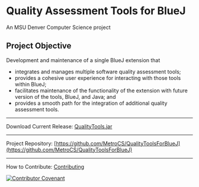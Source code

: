 # Quality Assessment Tools for BlueJ

An MSU Denver Computer Science project

## Project Objective
Development and maintenance of a single BlueJ extension that
- integrates and manages multiple software quality assessment tools;
- provides a cohesive user experience for interacting with those tools within BlueJ;
- facilitates maintenance of the functionality of the extension with future version of the tools, BlueJ, and Java; and
- provides a smooth path for the integration of additional quality assessment tools.

___
Download Current Release: [QualityTools.jar](https://github.com/MetroCS/QualityToolsForBlueJ/releases/download/0.1.0/QualityTools.jar)

___
Project Repository: [https://github.com/MetroCS/QualityToolsForBlueJ](https://github.com/MetroCS/QualityToolsForBlueJ)

___
How to Contribute: [Contributing](https://github.com/MetroCS/QualityToolsForBlueJ/blob/master/DevelopmentConventions.md#contributing)

[![Contributor Covenant](https://img.shields.io/badge/Contributor%20Covenant-v2.0%20adopted-ff69b4.svg)](https://github.com/MetroCS/redistricting/blob/master/CODE_OF_CONDUCT.md)
